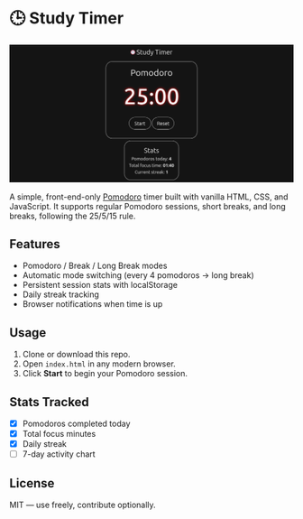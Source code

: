 # 🕒 Study Timer

![Screenshot](study-timer.png)

A simple, front-end-only [Pomodoro](https://en.wikipedia.org/wiki/Pomodoro_Technique) timer built with vanilla HTML, CSS, and JavaScript.
It supports regular Pomodoro sessions, short breaks, and long breaks, following the 25/5/15 rule.

## Features

- Pomodoro / Break / Long Break modes
- Automatic mode switching (every 4 pomodoros → long break)
- Persistent session stats with localStorage
- Daily streak tracking
- Browser notifications when time is up

## Usage

1. Clone or download this repo.
2. Open `index.html` in any modern browser.
3. Click **Start** to begin your Pomodoro session.

## Stats Tracked
- [x] Pomodoros completed today
- [x] Total focus minutes
- [x] Daily streak
- [ ] 7-day activity chart

## License

MIT — use freely, contribute optionally.